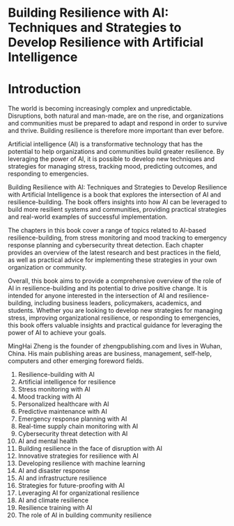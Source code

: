 # Building Resilience with AI: Techniques and Strategies to Develop Resilience with Artificial Intelligence

# Introduction

The world is becoming increasingly complex and unpredictable. Disruptions, both natural and man-made, are on the rise, and organizations and communities must be prepared to adapt and respond in order to survive and thrive. Building resilience is therefore more important than ever before.

Artificial intelligence (AI) is a transformative technology that has the potential to help organizations and communities build greater resilience. By leveraging the power of AI, it is possible to develop new techniques and strategies for managing stress, tracking mood, predicting outcomes, and responding to emergencies.

Building Resilience with AI: Techniques and Strategies to Develop Resilience with Artificial Intelligence is a book that explores the intersection of AI and resilience-building. The book offers insights into how AI can be leveraged to build more resilient systems and communities, providing practical strategies and real-world examples of successful implementation.

The chapters in this book cover a range of topics related to AI-based resilience-building, from stress monitoring and mood tracking to emergency response planning and cybersecurity threat detection. Each chapter provides an overview of the latest research and best practices in the field, as well as practical advice for implementing these strategies in your own organization or community.

Overall, this book aims to provide a comprehensive overview of the role of AI in resilience-building and its potential to drive positive change. It is intended for anyone interested in the intersection of AI and resilience-building, including business leaders, policymakers, academics, and students. Whether you are looking to develop new strategies for managing stress, improving organizational resilience, or responding to emergencies, this book offers valuable insights and practical guidance for leveraging the power of AI to achieve your goals.

MingHai Zheng is the founder of zhengpublishing.com and lives in Wuhan, China. His main publishing areas are business, management, self-help, computers and other emerging foreword fields.



1. Resilience-building with AI
2. Artificial intelligence for resilience
3. Stress monitoring with AI
4. Mood tracking with AI
5. Personalized healthcare with AI
6. Predictive maintenance with AI
7. Emergency response planning with AI
8. Real-time supply chain monitoring with AI
9. Cybersecurity threat detection with AI
10. AI and mental health
11. Building resilience in the face of disruption with AI
12. Innovative strategies for resilience with AI
13. Developing resilience with machine learning
14. AI and disaster response
15. AI and infrastructure resilience
16. Strategies for future-proofing with AI
17. Leveraging AI for organizational resilience
18. AI and climate resilience
19. Resilience training with AI
20. The role of AI in building community resilience

